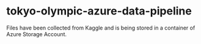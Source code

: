 # tokyo-olympic-azure-data-pipeline
Files have been collected from Kaggle and is being stored in a container of Azure Storage Account.
